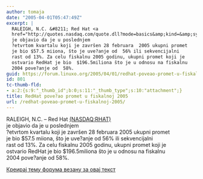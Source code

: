 ```yaml
---
author: tomaja
date: "2005-04-01T05:47:49Z"
excerpt: |
  RALEIGH, N.C. &#8211; Red Hat <a
  href="http://quotes.nasdaq.com/quote.dll?mode=basics&amp;kind=&amp;symbol=RHAT&amp;symbol=&amp;symbol=&amp;symbol=&amp;symbol=&amp;symbol=&amp;symbol=&amp;symbol=&amp;symbol=&amp;symbol=&amp;selected=RHAT&amp;FormType=&amp;mkttype=&amp;pathname=&amp;page=charting">(NASDAQ:RHAT)</a>
  je objavio da je u poslednjem
  ?etvrtom kvartalu koji je završen 28 februara  2005 ukupni promet
  je bio $57.5 miiona, što je uve?anje od  56% ili sekvencijalni
  rast od 13%. Za celu fiskalnu 2005 godinu, ukupni promet koji je
  ostvario RedHat je bio  $196.5miliona što je u odnosu na fiskalnu
  2004 pove?anje od  58%.
guid: https://forum.linuxo.org/2005/04/01/redhat-poveao-promet-u-fiskalnoj-2005/
id: 801
tc-thumb-fld:
- a:2:{s:9:"_thumb_id";b:0;s:11:"_thumb_type";s:10:"attachment";}
title: RedHat pove?ao promet u fiskalnoj 2005
url: /redhat-poveao-promet-u-fiskalnoj-2005/
---
```

RALEIGH, N.C. &#8211; Red Hat [(NASDAQ:RHAT)](http://quotes.nasdaq.com/quote.dll?mode=basics&kind=&symbol=RHAT&symbol=&symbol=&symbol=&symbol=&symbol=&symbol=&symbol=&symbol=&symbol=&selected=RHAT&FormType=&mkttype=&pathname=&page=charting)  
je objavio da je u poslednjem  
?etvrtom kvartalu koji je završen 28 februara 2005 ukupni promet  
je bio $57.5 miiona, što je uve?anje od 56% ili sekvencijalni  
rast od 13%. Za celu fiskalnu 2005 godinu, ukupni promet koji je  
ostvario RedHat je bio $196.5miliona što je u odnosu na fiskalnu  
2004 pove?anje od 58%.<!--break-->

[Креирај тему форума везану за овај текст](https://linuxo.org/nova-tema-na-forumu/?se_pid=801)